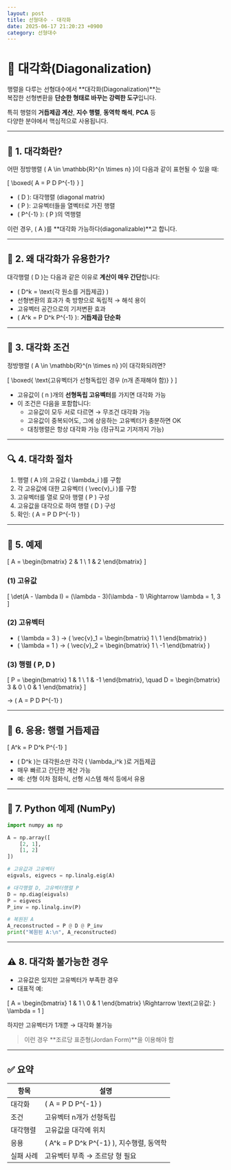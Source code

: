 ```yaml
---
layout: post
title: 선형대수 - 대각화
date: 2025-06-17 21:20:23 +0900
category: 선형대수
---
```

# 🔷 대각화(Diagonalization)

행렬을 다루는 선형대수에서 **대각화(Diagonalization)**는  
복잡한 선형변환을 **단순한 형태로 바꾸는 강력한 도구**입니다.  

특히 행렬의 **거듭제곱 계산**, **지수 행렬**, **동역학 해석**, **PCA** 등  
다양한 분야에서 핵심적으로 사용됩니다.

---

## 📘 1. 대각화란?

어떤 정방행렬 \( A \in \mathbb{R}^{n \times n} \)이 다음과 같이 표현될 수 있을 때:

\[
\boxed{
A = P D P^{-1}
}
\]

- \( D \): 대각행렬 (diagonal matrix)
- \( P \): 고유벡터들을 열벡터로 가진 행렬
- \( P^{-1} \): \( P \)의 역행렬

이런 경우, \( A \)를 **대각화 가능하다(diagonalizable)**고 합니다.

---

## 🧠 2. 왜 대각화가 유용한가?

대각행렬 \( D \)는 다음과 같은 이유로 **계산이 매우 간단**합니다:

- \( D^k = \text{각 원소를 거듭제곱} \)
- 선형변환의 효과가 축 방향으로 독립적 → 해석 용이
- 고유벡터 공간으로의 기저변환 효과
- \( A^k = P D^k P^{-1} \): **거듭제곱 단순화**

---

## 📌 3. 대각화 조건

정방행렬 \( A \in \mathbb{R}^{n \times n} \)이 대각화되려면?

\[
\boxed{
\text{고유벡터가 선형독립인 경우 (n개 존재해야 함)}
}
\]

- 고유값이 \( n \)개의 **선형독립 고유벡터**를 가지면 대각화 가능
- 이 조건은 다음을 포함합니다:
  - 고유값이 모두 서로 다르면 → 무조건 대각화 가능
  - 고유값이 중복되어도, 그에 상응하는 고유벡터가 충분하면 OK
  - 대칭행렬은 항상 대각화 가능 (정규직교 기저까지 가능)

---

## 🔍 4. 대각화 절차

1. 행렬 \( A \)의 고유값 \( \lambda_i \)를 구함
2. 각 고유값에 대한 고유벡터 \( \vec{v}_i \)를 구함
3. 고유벡터를 열로 모아 행렬 \( P \) 구성
4. 고유값을 대각으로 하여 행렬 \( D \) 구성
5. 확인: \( A = P D P^{-1} \)

---

## 🧮 5. 예제

\[
A =
\begin{bmatrix}
2 & 1 \\
1 & 2
\end{bmatrix}
\]

### (1) 고유값

\[
\det(A - \lambda I) = (\lambda - 3)(\lambda - 1)
\Rightarrow \lambda = 1, 3
\]

### (2) 고유벡터

- \( \lambda = 3 \) → \( \vec{v}_1 = \begin{bmatrix} 1 \\ 1 \end{bmatrix} \)
- \( \lambda = 1 \) → \( \vec{v}_2 = \begin{bmatrix} 1 \\ -1 \end{bmatrix} \)

### (3) 행렬 \( P, D \)

\[
P = \begin{bmatrix} 1 & 1 \\ 1 & -1 \end{bmatrix}, \quad
D = \begin{bmatrix} 3 & 0 \\ 0 & 1 \end{bmatrix}
\]

→ \( A = P D P^{-1} \)

---

## 🎯 6. 응용: 행렬 거듭제곱

\[
A^k = P D^k P^{-1}
\]

- \( D^k \)는 대각원소만 각각 \( \lambda_i^k \)로 거듭제곱
- 매우 빠르고 간단한 계산 가능
- 예: 선형 이차 점화식, 선형 시스템 해석 등에서 유용

---

## 🧮 7. Python 예제 (NumPy)

```python
import numpy as np

A = np.array([
    [2, 1],
    [1, 2]
])

# 고유값과 고유벡터
eigvals, eigvecs = np.linalg.eig(A)

# 대각행렬 D, 고유벡터행렬 P
D = np.diag(eigvals)
P = eigvecs
P_inv = np.linalg.inv(P)

# 복원된 A
A_reconstructed = P @ D @ P_inv
print("복원된 A:\n", A_reconstructed)
```

---

## ⚠️ 8. 대각화 불가능한 경우

- 고유값은 있지만 고유벡터가 부족한 경우
- 대표적 예:

\[
A =
\begin{bmatrix}
1 & 1 \\
0 & 1
\end{bmatrix}
\Rightarrow \text{고유값: } \lambda = 1
\]

하지만 고유벡터가 1개뿐 → 대각화 불가능

> 이런 경우 **조르당 표준형(Jordan Form)**을 이용해야 함

---

## ✅ 요약

| 항목 | 설명 |
|------|------|
| 대각화 | \( A = P D P^{-1} \) |
| 조건 | 고유벡터 n개가 선형독립 |
| 대각행렬 | 고유값을 대각에 위치 |
| 응용 | \( A^k = P D^k P^{-1} \), 지수행렬, 동역학 |
| 실패 사례 | 고유벡터 부족 → 조르당 형 필요 |